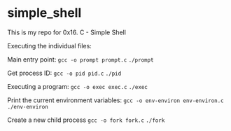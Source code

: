 # simple_shell
This is my repo for 0x16. C - Simple Shell

Executing the individual files: <br/>

Main entry point:
`gcc -o prompt prompt.c`
`./prompt`

Get process ID:
`gcc -o pid pid.c`
`./pid`

Executing a program:
`gcc -o exec exec.c`
`./exec`

Print the current environment variables:
`gcc -o env-environ env-environ.c`
`./env-environ`

Create a new child process
`gcc -o fork fork.c`
`./fork`

``
``

``
``